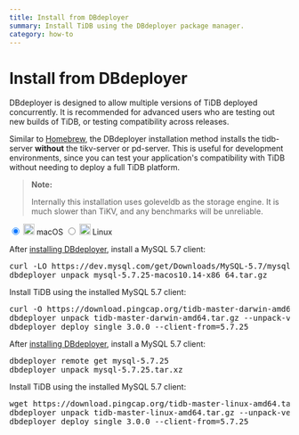 ```yaml
---
title: Install from DBdeployer
summary: Install TiDB using the DBdeployer package manager.
category: how-to
---
```


# Install from DBdeployer

DBdeployer is designed to allow multiple versions of TiDB deployed concurrently. It is recommended for advanced users who are testing out new builds of TiDB, or testing compatibility across releases.

Similar to [Homebrew](/v3.1/how-to/get-started/deploy-tidb-from-homebrew.md), the DBdeployer installation method installs the tidb-server **without** the tikv-server or pd-server. This is useful for development environments, since you can test your application's compatibility with TiDB without needing to deploy a full TiDB platform.

> **Note:**
>
> Internally this installation uses goleveldb as the storage engine. It is much slower than TiKV, and any benchmarks will be unreliable.

<main class="tabs">
  <input id="tabMacOS" type="radio" name="tabs" value="MacOSContent" checked>
  <label for="tabMacOS">
      <span><img src="/images/docs/mac-os-20.png" width="20"></img></span>
      <span class="label__title">macOS</span>
  </label>
  <input id="tabLinux" type="radio" name="tabs" value="LinuxContent">
  <label for="tabLinux">
      <span><img src="/images/docs/linux-20.png" width="20"></img></span>
      <span class="label__title">Linux</span>
  </label>
  <section id="MacOSContent">

After <a href="https://github.com/datacharmer/dbdeployer">installing DBdeployer</a>, install a MySQL 5.7 client:
<pre>
curl -LO https://dev.mysql.com/get/Downloads/MySQL-5.7/mysql-5.7.25-macos10.14-x86_64.tar.gz
dbdeployer unpack mysql-5.7.25-macos10.14-x86_64.tar.gz
</pre>

Install TiDB using the installed MySQL 5.7 client:
<pre>
curl -O https://download.pingcap.org/tidb-master-darwin-amd64.tar.gz
dbdeployer unpack tidb-master-darwin-amd64.tar.gz --unpack-version=3.0.0
dbdeployer deploy single 3.0.0 --client-from=5.7.25
</pre>

</section>
  <section id="LinuxContent">

After <a href="https://github.com/datacharmer/dbdeployer">installing DBdeployer</a>, install a MySQL 5.7 client:
<pre>
dbdeployer remote get mysql-5.7.25
dbdeployer unpack mysql-5.7.25.tar.xz
</pre>

Install TiDB using the installed MySQL 5.7 client:
<pre>
wget https://download.pingcap.org/tidb-master-linux-amd64.tar.gz
dbdeployer unpack tidb-master-linux-amd64.tar.gz --unpack-version=3.0.0
dbdeployer deploy single 3.0.0 --client-from=5.7.25
</pre>

  </section>
</main>
